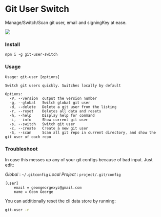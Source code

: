# Git User Switch

Manage/Switch/Scan git user, email and signingKey at ease.

<img src="https://thumbs.gfycat.com/OfficialLiveImago-size_restricted.gif">

### Install

```
npm i -g git-user-switch
```

### Usage

```
Usage: git-user [options]

Switch git users quickly. Switches locally by default

Options:
  -V, --version  output the version number
  -g, --global   Switch global git user
  -d, --delete   Delete a git user from the listing
  -r, --reset    Deletes all data and resets
  -h, --help     Display help for command
  -i, --info     Show current git user
  -s, --switch   Switch git user
  -c, --create   Create a new git user
  -S, --scan     Scan all git repo in current directory, and show the git user of each repo
```

### Troubleshoot

In case this messes up any of your git configs because of bad input.
Just edit:

_Global_ : `~/.gitconfig`
_Local Project_ : `project/.git/config`

```
[user]
	email = geongeorgexyz@gmail.com
	name = Geon George
```

You can additionally reset the cli data store by running:

```sh
git-user -r
```
